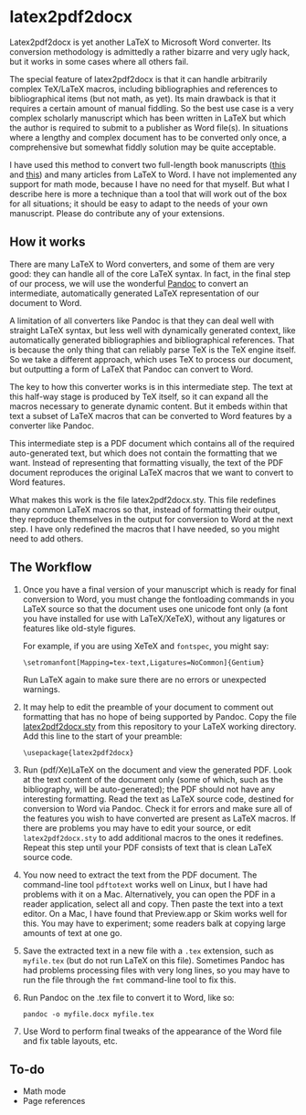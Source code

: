 # latex2pdf2docx

Latex2pdf2docx is yet another LaTeX to Microsoft Word converter.  Its conversion methodology is admittedly a rather bizarre and very ugly hack, but it works in some cases where all others fail.

The special feature of latex2pdf2docx is that it can handle arbitrarily complex TeX/LaTeX macros, including bibliographies and references to bibliographical items (but not math, as yet).  Its main drawback is that it requires a certain amount of manual fiddling.  So the best use case is a very complex scholarly manuscript which has been written in LaTeX but which the author is required to submit to a publisher as Word file(s).  In situations where a lengthy and complex document has to be converted only once, a comprehensive but somewhat fiddly solution may be quite acceptable.

I have used this method to convert two full-length book manuscripts ([this](https://shop.getty.edu/products/the-museum-of-augustus-the-temple-of-apollo-in-pompeii-the-portico-of-philippus-in-rome-and-latin-poetry-978-1606064214) and [this](https://global.oup.com/academic/product/propertius-greek-myth-and-virgil-9780199541577?cc=gb&lang=en&)) and many articles from LaTeX to Word.  I have not implemented any support for math mode, because I have no need for that myself.  But what I describe here is more a technique than a tool that will work out of the box for all situations; it should be easy to adapt to the needs of your own manuscript.  Please do contribute any of your extensions.

## How it works

There are many LaTeX to Word converters, and some of them are very good: they can handle all of the core LaTeX syntax.  In fact, in the final step of our process, we will use the wonderful [Pandoc](https://pandoc.org) to convert an intermediate, automatically generated LaTeX representation of our document to Word.

A limitation of all converters like Pandoc is that they can deal well with straight LaTeX syntax, but less well with dynamically generated context, like automatically generated bibliographies and bibliographical references.  That is because the only thing that can reliably parse TeX is the TeX engine itself.  So we take a different approach, which uses TeX to process our document, but outputting a form of LaTeX that Pandoc can convert to Word.

The key to how this converter works is in this intermediate step.  The text at this half-way stage is produced by TeX itself, so it can expand all the macros necessary to generate dynamic content.  But it embeds within that text a subset of LaTeX macros that can be converted to Word features by a converter like Pandoc.  

This intermediate step is a PDF document which contains all of the required auto-generated text, but which does not contain the formatting that we want.  Instead of representing that formatting visually, the text of the PDF document reproduces the original LaTeX macros that we want to convert to Word features.

What makes this work is the file latex2pdf2docx.sty.  This file redefines many common LaTeX macros so that, instead of formatting their output, they reproduce themselves in the output for conversion to Word at the next step.  I have only redefined the macros that I have needed, so you might need to add others.

## The Workflow

1.  Once you have a final version of your manuscript which is ready for final conversion to Word, you must change the fontloading commands in you LaTeX source so that the document uses one unicode font only (a font you have installed for use with LaTeX/XeTeX), without any ligatures or features like old-style figures.  

    For example, if you are using XeTeX and `fontspec`, you might say:

        \setromanfont[Mapping=tex-text,Ligatures=NoCommon]{Gentium}

     Run LaTeX again to make sure there are no errors or unexpected warnings.

2.  It may help to edit the preamble of your document to comment out formatting that has no hope of being supported by Pandoc. Copy the file [latex2pdf2docx.sty](https://raw.githubusercontent.com/pjheslin/latex2pdf2docx/master/latex2pdf2docx.sty) from this repository to your LaTeX working directory.  Add this line to the start of your preamble:

        \usepackage{latex2pdf2docx}

3.  Run (pdf/Xe)LaTeX on the document and view the generated PDF.  Look at the text content of the document only (some of which, such as the bibliography, will be auto-generated); the PDF should not have any interesting formatting.  Read the text as LaTeX source code, destined for conversion to Word via Pandoc.  Check it for errors and make sure all of the features you wish to have converted are present as LaTeX macros.  If there are problems you may have to edit your source, or edit `latex2pdf2docx.sty` to add additional macros to the ones it redefines.  Repeat this step until your PDF consists of text that is clean LaTeX source code.

4.  You now need to extract the text from the PDF document.  The command-line tool `pdftotext` works well on Linux, but I have had problems with it on a Mac.  Alternatively, you can open the PDF in a reader application, select all and copy.  Then paste the text into a text editor.  On a Mac, I have found that Preview.app or Skim works well for this.  You may have to experiment; some readers balk at copying large amounts of text at one go.

5.  Save the extracted text in a new file with a `.tex` extension, such as `myfile.tex` (but do not run LaTeX on this file).  Sometimes Pandoc has had problems processing files with very long lines, so you may have to run the file through the `fmt` command-line tool to fix this.

6.  Run Pandoc on the .tex file to convert it to Word, like so:

        pandoc -o myfile.docx myfile.tex

7.  Use Word to perform final tweaks of the appearance of the Word file and fix table layouts, etc.

## To-do

* Math mode
* Page references
